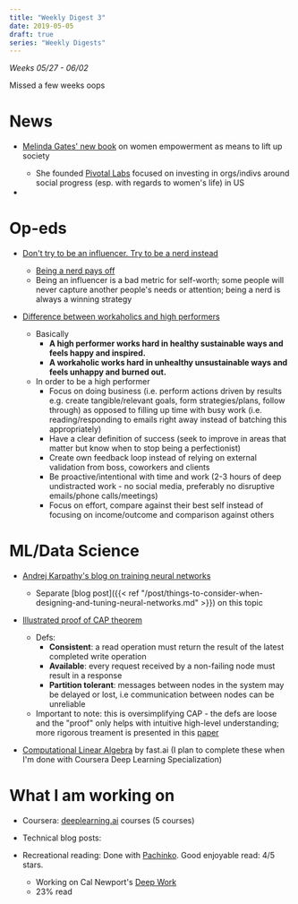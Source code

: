 ```yaml
---
title: "Weekly Digest 3"
date: 2019-05-05
draft: true
series: "Weekly Digests"
---
```

*Weeks 05/27 - 06/02*

Missed a few weeks oops

# News
* [Melinda Gates' new book](https://www.npr.org/sections/goatsandsoda/2019/04/28/717438397/melinda-gates-on-marriage-parenting-and-why-she-made-bill-drive-the-kids-to-scho) on women empowerment as means to lift up society
  * She founded [Pivotal Labs](www.pivotalventures.org) focused on investing in orgs/indivs around social progress (esp. with regards to women's life) in US

* 

# Op-eds
* [Don't try to be an influencer. Try to be a nerd instead](https://chibicode.com/posts/don-t-try-to-be-an-influencer-try-to-be-a-nerd-instead-don-t-try-to-maximize-your-impact-try-to-maximize-your-interest-instead/)
    * [Being a nerd pays off](https://twitter.com/codinghorror/status/852311991981035520/)
    * Being an influencer is a bad metric for self-worth; some people will never capture another people's needs or attention; being a nerd is always a winning strategy

* [Difference between workaholics and high performers](https://www.linkedin.com/pulse/20140625132650-4398055-high-performers-vs-workaholics-7-subtle-differences/)
    * Basically
        * **A high performer works hard in healthy sustainable ways and feels happy and inspired.**
        * **A workaholic works hard in unhealthy unsustainable ways and feels unhappy and burned out.**
    * In order to be a high performer
        * Focus on doing business (i.e. perform actions driven by results e.g. create tangible/relevant goals, form strategies/plans, follow through) as opposed to filling up time with busy work (i.e. reading/responding to emails right away instead of batching this appropriately)
        * Have a clear definition of success (seek to improve in areas that matter but know when to stop being a perfectionist)
        * Create own feedback loop instead of relying on external validation from boss, coworkers and clients
        * Be proactive/intentional with time and work (2-3 hours of deep undistracted work - no social media, preferably no disruptive emails/phone calls/meetings)
        * Focus on effort, compare against their best self instead of focusing on income/outcome and comparison against others

# ML/Data Science
* [Andrej Karpathy's blog on training neural networks](http://karpathy.github.io/2019/04/25/recipe/)
    * Separate [blog post]({{< ref "/post/things-to-consider-when-designing-and-tuning-neural-networks.md" >}}) on this topic

* [Illustrated proof of CAP theorem](https://mwhittaker.github.io/blog/an_illustrated_proof_of_the_cap_theorem/)
  * Defs:
      * **Consistent**: a read operation must return the result of the latest completed write operation
      * **Available**: every request received by a non-failing node must result in a response
      * **Partition tolerant**: messages between nodes in the system may be delayed or lost, i.e communication between nodes can be unreliable
  * Important to note: this is oversimplifying CAP - the defs are loose and the "proof" only helps with intuitive high-level understanding; more rigorous treament is presented in this [paper](https://groups.csail.mit.edu/tds/papers/Gilbert/Brewer2.pdf)

* [Computational Linear Algebra](https://www.youtube.com/watch?v=8iGzBMboA0I&list=PLtmWHNX-gukIc92m1K0P6bIOnZb-mg0hY&index=2&t=0s) by fast.ai (I plan to complete these when I'm done with Coursera Deep Learning Specialization)


# What I am working on
* Coursera: [deeplearning.ai](https://www.coursera.org/specializations/deep-learning) courses (5 courses)

* Technical blog posts:

* Recreational reading: Done with [Pachinko](https://www.amazon.com/Pachinko-National-Book-Award-Finalist/dp/1455563935/). Good enjoyable read: 4/5 stars.
  * Working on Cal Newport's [Deep Work](https://www.amazon.com/Deep-Work-Focused-Success-Distracted/dp/1455586692)
  * 23% read
